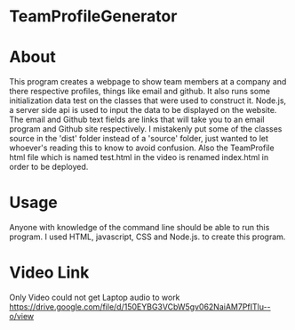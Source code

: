 # TeamProfileGenerator

# About
This program creates a webpage to show team members at a company and there respective profiles, things like email and github.
It also runs some initialization data test on the classes that were used to construct it.  Node.js, a server side api is used to
input the data to be displayed on the website. The email and Github text fields are links that will take you to an email program 
and Github site respectively. I mistakenly put some of the classes source in the 'dist' folder instead of a 'source' folder, just
wanted to let whoever's reading this to know to avoid confusion. Also the TeamProfile html file which is named test.html in the video
is renamed index.html in order to be deployed.


# Usage
Anyone with knowledge of the command line should be able to run this program.
I  used HTML, javascript, CSS and Node.js. to create this program.

# Video Link
Only Video could not get Laptop audio to work
https://drive.google.com/file/d/150EYBG3VCbW5gv062NaiAM7PfITlu--o/view
